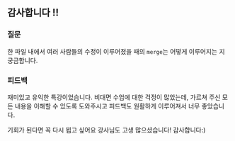 ## 감사합니다 !!

### 질문
한 파일 내에서 여러 사람들의 수정이 이루어졌을 때의 `merge`는 어떻게 이루어지는 지 궁금합니다. 


### 피드백
재미있고 유익한 특강이었습니다. 비대면 수업에 대한 걱정이 많았는데,
가르쳐 주신 모든 내용을 이해할 수 있도록 도와주시고 피드백도 원활하게 이루어져서 너무 좋았습니다.

기회가 된다면 꼭 다시 뵙고 싶어요
강사님도 고생 많으셨습니다! 감사합니다:)